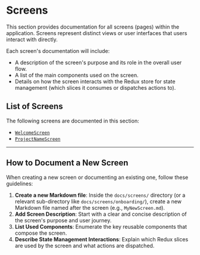 # Screens

This section provides documentation for all screens (pages) within the application. Screens represent distinct views or user interfaces that users interact with directly.

Each screen's documentation will include:

-   A description of the screen's purpose and its role in the overall user flow.
-   A list of the main components used on the screen.
-   Details on how the screen interacts with the Redux store for state management (which slices it consumes or dispatches actions to).

## List of Screens

The following screens are documented in this section:

-   [`WelcomeScreen`](docs/screens/WelcomeScreen.md)
-   [`ProjectNameScreen`](docs/screens/onboarding/ProjectNameScreen.md)

---

## How to Document a New Screen

When creating a new screen or documenting an existing one, follow these guidelines:

1.  **Create a new Markdown file**: Inside the `docs/screens/` directory (or a relevant sub-directory like `docs/screens/onboarding/`), create a new Markdown file named after the screen (e.g., `MyNewScreen.md`).
2.  **Add Screen Description**: Start with a clear and concise description of the screen's purpose and user journey.
3.  **List Used Components**: Enumerate the key reusable components that compose the screen.
4.  **Describe State Management Interactions**: Explain which Redux slices are used by the screen and what actions are dispatched.